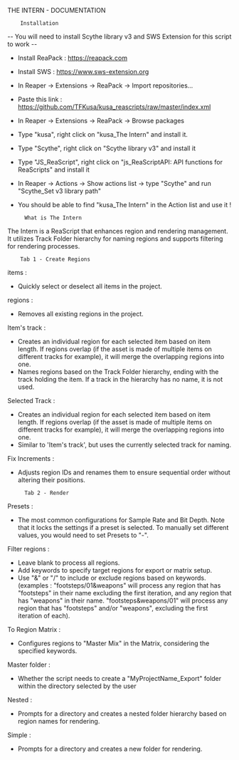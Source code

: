 THE INTERN - DOCUMENTATION


        Installation

-- You will need to install Scythe library v3 and SWS Extension for this script to work --

- Install ReaPack : https://reapack.com
- Install SWS : https://www.sws-extension.org
- In Reaper -> Extensions -> ReaPack -> Import repositories...
- Paste this link : https://github.com/TFKusa/kusa_reascripts/raw/master/index.xml
- In Reaper -> Extensions -> ReaPack -> Browse packages
- Type "kusa", right click on "kusa_The Intern" and install it.
- Type "Scythe", right click on "Scythe library v3" and install it
- Type "JS_ReaScript", right click on "js_ReaScriptAPI: API functions for ReaScripts" and install it
- In Reaper -> Actions -> Show actions list -> type "Scythe" and run "Scythe_Set v3 library path"
- You should be able to find "kusa_The Intern" in the Action list and use it !




        What is The Intern

The Intern is a ReaScript that enhances region and rendering management. It utilizes Track Folder hierarchy for naming regions and supports filtering for rendering processes.



        Tab 1 - Create Regions

items :
- Quickly select or deselect all items in the project.

regions :
- Removes all existing regions in the project.

Item's track :
- Creates an individual region for each selected item based on item length. If regions overlap (if the asset is made of multiple items on different tracks for example), it will merge the overlapping regions into one.
- Names regions based on the Track Folder hierarchy, ending with the track holding the item. If a track in the hierarchy has no name, it is not used.

Selected Track :
- Creates an individual region for each selected item based on item length. If regions overlap (if the asset is made of multiple items on different tracks for example), it will merge the overlapping regions into one.
- Similar to 'Item's track', but uses the currently selected track for naming.

Fix Increments :
- Adjusts region IDs and renames them to ensure sequential order without altering their positions.



        Tab 2 - Render

Presets :
- The most common configurations for Sample Rate and Bit Depth. Note that it locks the settings if a preset is selected. To manually set different values, you would need to set Presets to "-".

Filter regions :
- Leave blank to process all regions.
- Add keywords to specify target regions for export or matrix setup.
- Use "&" or "/" to include or exclude regions based on keywords. (examples :
"footsteps/01&weapons" will process any region that has "footsteps" in their name excluding the first iteration, and any region that has "weapons" in their name.
"footsteps&weapons/01" will process any region that has "footsteps" and/or "weapons", excluding the first iteration of each).

To Region Matrix :
- Configures regions to "Master Mix" in the Matrix, considering the specified keywords.

Master folder :
- Whether the script needs to create a "MyProjectName_Export" folder within the directory selected by the user

Nested :
- Prompts for a directory and creates a nested folder hierarchy based on region names for rendering.

Simple :
- Prompts for a directory and creates a new folder for rendering.
